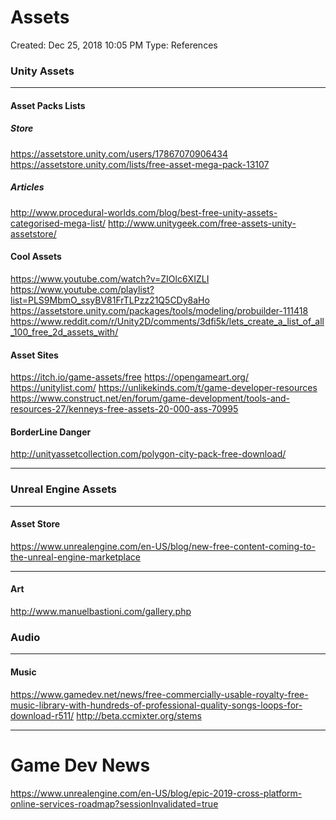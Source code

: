 # Assets
Created: Dec 25, 2018 10:05 PM
Type: References

### Unity Assets
_______________________
#### Asset Packs Lists
##### Store
https://assetstore.unity.com/users/17867070906434
https://assetstore.unity.com/lists/free-asset-mega-pack-13107
##### Articles
http://www.procedural-worlds.com/blog/best-free-unity-assets-categorised-mega-list/
http://www.unitygeek.com/free-assets-unity-assetstore/

#### Cool Assets
https://www.youtube.com/watch?v=ZIOlc6XIZLI
https://www.youtube.com/playlist?list=PLS9MbmO_ssyBV81FrTLPzz21Q5CDy8aHo
https://assetstore.unity.com/packages/tools/modeling/probuilder-111418
https://www.reddit.com/r/Unity2D/comments/3dfi5k/lets_create_a_list_of_all_100_free_2d_assets_with/



#### Asset Sites
https://itch.io/game-assets/free
https://opengameart.org/
https://unitylist.com/
https://unlikekinds.com/t/game-developer-resources
https://www.construct.net/en/forum/game-development/tools-and-resources-27/kenneys-free-assets-20-000-ass-70995

#### BorderLine Danger
http://unityassetcollection.com/polygon-city-pack-free-download/
_________________________




### Unreal Engine Assets
__________________________________
#### Asset Store
https://www.unrealengine.com/en-US/blog/new-free-content-coming-to-the-unreal-engine-marketplace
__________________________________

#### Art
http://www.manuelbastioni.com/gallery.php

### Audio
__________________________
#### Music
https://www.gamedev.net/news/free-commercially-usable-royalty-free-music-library-with-hundreds-of-professional-quality-songs-loops-for-download-r511/
http://beta.ccmixter.org/stems
_______________________________________________






# Game Dev News
https://www.unrealengine.com/en-US/blog/epic-2019-cross-platform-online-services-roadmap?sessionInvalidated=true
<!--stackedit_data:
eyJoaXN0b3J5IjpbLTYyMDU0MDY0OSw0NDk3ODM5NTIsLTEyMD
kzNDY1NTEsMTkwNTkxOTMsODE0ODIzMTgyLC0xODgxNzk1NTY5
XX0=
-->